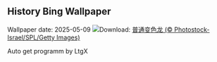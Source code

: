 ## History Bing Wallpaper
Wallpaper date: 2025-05-09
![](https://www.bing.com/th?id=OHR.CuteChameleon_ZH-CN5029981236_UHD.jpg&w=1000)Download: [普通变色龙 (© Photostock-Israel/SPL/Getty Images)](https://www.bing.com/th?id=OHR.CuteChameleon_ZH-CN5029981236_UHD.jpg)

Auto get programm by LtgX

